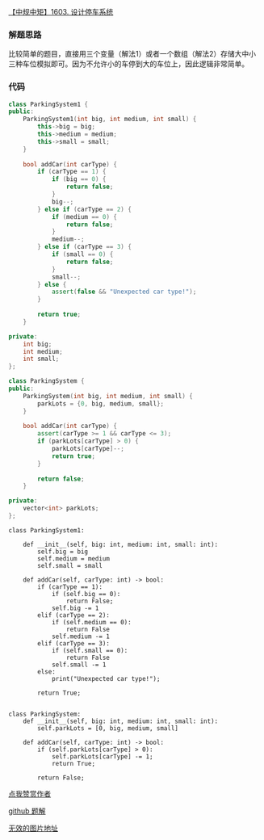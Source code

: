 [【中规中矩】1603. 设计停车系统](https://leetcode-cn.com/problems/design-parking-system/solution/1603-she-ji-ting-che-xi-tong-by-jyj407-u7ha/)

### 解题思路
比较简单的题目，直接用三个变量（解法1）或者一个数组（解法2）存储大中小三种车位模拟即可。因为不允许小的车停到大的车位上，因此逻辑非常简单。

### 代码
```cpp []
class ParkingSystem1 {
public:
    ParkingSystem1(int big, int medium, int small) {
        this->big = big;
        this->medium = medium;
        this->small = small;
    }
    
    bool addCar(int carType) {
        if (carType == 1) {
            if (big == 0) {
                return false;
            }
            big--;
        } else if (carType == 2) {
            if (medium == 0) {
                return false;
            }
            medium--;
        } else if (carType == 3) {
            if (small == 0) {
                return false;
            }
            small--;
        } else {
            assert(false && "Unexpected car type!");
        }
 
        return true;
    }

private:
    int big;
    int medium;
    int small;
};

class ParkingSystem {
public:
    ParkingSystem(int big, int medium, int small) {
        parkLots = {0, big, medium, small};
    }
    
    bool addCar(int carType) {
        assert(carType >= 1 && carType <= 3);
        if (parkLots[carType] > 0) {
            parkLots[carType]--;
            return true;
        }
 
        return false;
    }

private:
    vector<int> parkLots;
};
```
```python3 []
class ParkingSystem1:

    def __init__(self, big: int, medium: int, small: int):
        self.big = big
        self.medium = medium
        self.small = small

    def addCar(self, carType: int) -> bool:
        if (carType == 1):
            if (self.big == 0):
                return False;
            self.big -= 1
        elif (carType == 2):
            if (self.medium == 0):
                return False
            self.medium -= 1
        elif (carType == 3):
            if (self.small == 0):
                return False
            self.small -= 1
        else:
            print("Unexpected car type!");
 
        return True;


class ParkingSystem:
    def __init__(self, big: int, medium: int, small: int):
        self.parkLots = [0, big, medium, small]
    
    def addCar(self, carType: int) -> bool:
        if (self.parkLots[carType] > 0):
            self.parkLots[carType] -= 1;
            return True;

        return False;
```

[点我赞赏作者](https://github.com/jyj407/leetcode/blob/master/wechat%20reward%20QRCode.png)

[github 题解](https://github.com/jyj407/leetcode/blob/master/1603.md)

[无效的图片地址](https://github.com/jyj407/leetcode/blob/master/wechat%20reward%20QRCode.png)
